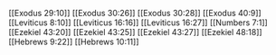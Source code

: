 [[Exodus 29:10]]
[[Exodus 30:26]]
[[Exodus 30:28]]
[[Exodus 40:9]]
[[Leviticus 8:10]]
[[Leviticus 16:16]]
[[Leviticus 16:27]]
[[Numbers 7:1]]
[[Ezekiel 43:20]]
[[Ezekiel 43:25]]
[[Ezekiel 43:27]]
[[Ezekiel 48:18]]
[[Hebrews 9:22]]
[[Hebrews 10:11]]
